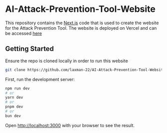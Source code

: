 # AI-Attack-Prevention-Tool-Website
This repository contains the [Next.js](https://nextjs.org) code that is used to create the website for the Attack Prevention Tool. The website is deployed on Vercel and can be accessed [here](https://ai-attack-prevention-tool-website.vercel.app/)


## Getting Started
Ensure the repo is cloned locally in order to run this website

```bash
git clone https://github.com/laxman-22/AI-Attack-Prevention-Tool-Website.git
```

First, run the development server:

```bash
npm run dev
# or
yarn dev
# or
pnpm dev
# or
bun dev
```

Open [http://localhost:3000](http://localhost:3000) with your browser to see the result.
